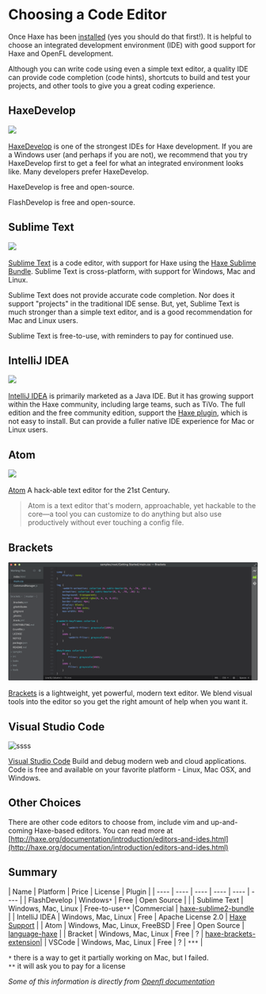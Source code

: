 # Choosing a Code Editor




Once Haxe has been [installed](installation.md) (yes you should do that first!). It is helpful to choose an integrated development environment (IDE) with good support for Haxe and OpenFL development.

Although you can write code using even a simple text editor, a quality IDE can provide code completion (code hints), shortcuts to build and test your projects, and other tools to give you a great coding experience.

## HaxeDevelop

![](http://haxedevelop.org/img/haxedevelop-interface.jpg)

[HaxeDevelop](http://www.haxedevelop.org) is one of the strongest IDEs for Haxe development. If you are a Windows user (and perhaps if you are not), we recommend that you try HaxeDevelop first to get a feel for what an integrated environment looks like. Many developers prefer HaxeDevelop.

HaxeDevelop is free and open-source.

FlashDevelop is free and open-source.

## Sublime Text

![](http://www.sublimetext.com/screenshots/alpha_ui_large.png)

[Sublime Text](http://www.sublimetext.com) is a code editor, with support for Haxe using the [Haxe Sublime Bundle](https://github.com/clemos/haxe-sublime-bundle). Sublime Text is cross-platform, with support for Windows, Mac and Linux.

Sublime Text does not provide accurate code completion. Nor does it support "projects" in the traditional IDE sense. But, yet, Sublime Text is much stronger than a simple text editor, and is a good recommendation for Mac and Linux users.

Sublime Text is free-to-use, with reminders to pay for continued use.

## IntelliJ IDEA

![](https://upload.wikimedia.org/wikipedia/commons/c/cd/IntelliJ_IDEA_12.0.4_Ultimate.jpg)

[IntelliJ IDEA](https://www.jetbrains.com/idea/) is primarily marketed as a Java IDE. But it has growing support within the Haxe community, including large teams, such as TiVo. The full edition and the free community edition, support the [Haxe plugin](https://plugins.jetbrains.com/plugin/6873?pr=idea), which is not easy to install. But can provide a fuller native IDE experience for Mac or Linux users.

## Atom

![](https://github-atom-io-herokuapp-com.global.ssl.fastly.net/assets/screenshot-main-80d8c9841da6ed11c9d87f31136a4ca9.png)

[Atom](https://atom.io/) A hack-able text editor for the 21st Century.  

> Atom is a text editor that's modern, approachable, yet hackable to the core—a tool you can customize to do anything but also use productively without ever touching a config file.



## Brackets

![](https://raw.githubusercontent.com/Brackets-Themes/80sBaby/master/screenshots/css.png)

[Brackets](http://brackets.io/) is a lightweight, yet powerful, modern text editor. We blend visual tools into the editor so you get the right amount of help when you want it.




## Visual Studio Code

![ssss](https://code.visualstudio.com/Content/images/hero-osx.png)

[Visual Studio Code](https://code.visualstudio.com/) Build and debug modern web and cloud applications. Code is free and available on your favorite platform - Linux, Mac OSX, and Windows.


## Other Choices

There are other code editors to choose from, include vim and up-and-coming Haxe-based editors. You can read more at [http://haxe.org/documentation/introduction/editors-and-ides.html](http://haxe.org/documentation/introduction/editors-and-ides.html)






## Summary

| Name | Platform | Price | License | Plugin |
| ---- | ---- | ---- | ---- | ---- | ---- |
| FlashDevelop | Windows`*` | Free | Open Source | | 
| Sublime Text | Windows, Mac, Linux | Free-to-use`**` |Commercial | [haxe-sublime2-bundle](https://github.com/clemos/haxe-sublime2-bundle) |
| IntelliJ IDEA | Windows, Mac, Linux | Free | Apache License 2.0 | [Haxe Support](http://plugins.jetbrains.com/plugin/6873?pr=idea) |
| Atom | Windows, Mac, Linux, FreeBSD | Free | Open Source | [language-haxe](https://atom.io/packages/language-haxe) |
| Bracket | Windows, Mac, Linux | Free | ? | [haxe-brackets-extension](https://github.com/jasononeil/haxe-brackets-extension)|
| VSCode | Windows, Mac, Linux | Free | ? | `***` |

`*` there is a way to get it partially working on Mac, but I failed.  
`**` it will ask you to pay for a license







*Some of this information is directly from [Openfl documentation](http://www.openfl.org/learn/resources/choosing-a-code-editor/)*